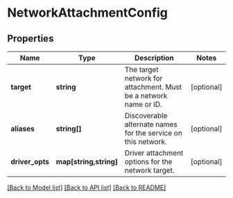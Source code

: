# NetworkAttachmentConfig

## Properties
Name | Type | Description | Notes
------------ | ------------- | ------------- | -------------
**target** | **string** | The target network for attachment. Must be a network name or ID. | [optional] 
**aliases** | **string[]** | Discoverable alternate names for the service on this network. | [optional] 
**driver_opts** | **map[string,string]** | Driver attachment options for the network target. | [optional] 

[[Back to Model list]](../../README.md#documentation-for-models) [[Back to API list]](../../README.md#documentation-for-api-endpoints) [[Back to README]](../../README.md)

